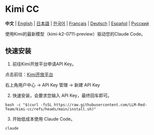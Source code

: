 # Kimi CC

**中文** | [English](README_EN.md) | [日本語](README_JA.md) | [한국어](README_KO.md) | [Français](README_FR.md) | [Deutsch](README_DE.md) | [Español](README_ES.md) | [Русский](README_RU.md)

使用Kimi的最新模型（kimi-k2-0711-preview）驱动您的Claude Code。

## 快速安装

1. 前往Kimi开放平台申请API Key。

点击前往：[Kimi开放平台](https://platform.moonshot.cn/)

右上角用户中心 -> API Key 管理 -> 新建 API Key


2. 快速安装，会要求您输入 API Key，最终回车即可。

```shell
bash -c "$(curl -fsSL https://raw.githubusercontent.com/LLM-Red-Team/kimi-cc/refs/heads/main/install.sh)"
```

3. 开始低成本使用 Claude Code。

```shell
claude
```
